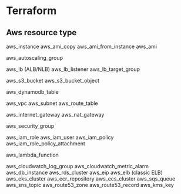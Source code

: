 # Terraform

## Aws resource type

aws_instance
aws_ami_copy
aws_ami_from_instance
aws_ami

aws_autoscaling_group

aws_lb     (ALB/NLB)
aws_lb_listener
aws_lb_target_group

aws_s3_bucket
aws_s3_bucket_object

aws_dynamodb_table

aws_vpc
aws_subnet
aws_route_table

aws_internet_gateway
aws_nat_gateway

aws_security_group

aws_iam_role
aws_iam_user
aws_iam_policy
aws_iam_role_policy_attachment

aws_lambda_function

aws_cloudwatch_log_group
aws_cloudwatch_metric_alarm
aws_db_instance
aws_rds_cluster
aws_eip
aws_elb    (classic ELB)
aws_eks_cluster
aws_ecr_repository
aws_ecs_cluster
aws_sqs_queue
aws_sns_topic
aws_route53_zone
aws_route53_record
aws_kms_key


